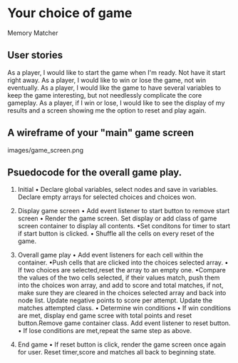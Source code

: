 # Your choice of game
Memory Matcher 

## User stories
As a player, I would like to start the game when I'm ready. Not have it start right away.
As a player, I would like to win or lose the game, not win eventually.
As a player, I would like the game to have several variables to keep the game interesting, but not needlessly complicate the core gameplay. 
As a player, if I win or lose, I would like to see the display of my results and a screen showing me the option to reset and play again.

## A wireframe of your "main" game screen
images/game_screen.png

## Psuedocode for the overall game play.

1. Initial 
• Declare global variables, select nodes and save in variables. Declare empty arrays for selected choices and choices won.

 2. Display game screen
 • Add event listener to start button to remove start screen
• Render the game screen. Set display or add class of game screen container to display all contents. 
 •Set conditons for timer to start if start button is clicked. 
• Shuffle all the cells on every reset of the game.

 3. Overall game play
 • Add event listeners for each cell within the container.
•Push cells that are clicked into the choices selected array.
 • If two choices are selected,reset the array to an empty one. 
 •Compare the values of the two cells selected, if their values match, push them into the choices won array, and add to score and total matches, if not, make sure they are cleared in the choices selected array and back into node list. Update negative points to score per attempt. Update the matches attempted class.
• Determine win conditions
• If win conditions are met, display end game scree with total points and reset button.Remove game container class. Add event listener to reset button.
• If lose conditions are met,repeat the same step as above.

4. End game
• If reset button is click, render the game screen once again for user. Reset timer,score and matches all back to beginning state.
